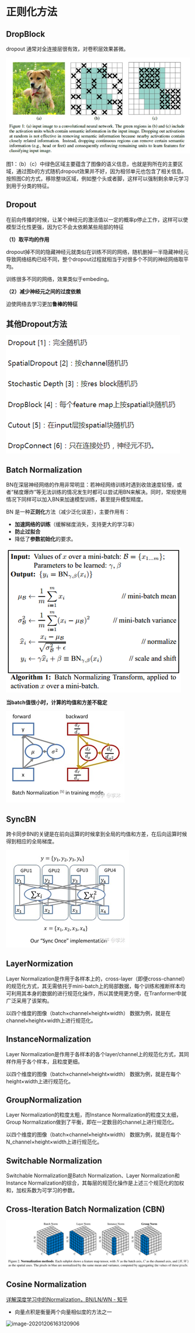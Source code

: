 # 正则化方法

## DropBlock

dropout 通常对全连接层很有效，对卷积层效果甚微。

![img](image/v2-792396f4c02168c5bf05db43a1181b32_b.jpg)

图1：（b）（c）中绿色区域主要蕴含了图像的语义信息，也就是狗所在的主要区域，通过图b的方式随机dropout效果并不好，因为相邻单元也包含了相关信息。按照图C的方式，移除整块区域，例如整个头或者脚，这样可以强制剩余单元学习到用于分类的特征。

## Dropout

在前向传播的时候，让某个神经元的激活值以一定的概率p停止工作，这样可以使模型泛化性更强，因为它不会太依赖某些局部的特征

**（1）取平均的作用**

dropout掉不同的隐藏神经元就类似在训练不同的网络，随机删掉一半隐藏神经元导致网络结构已经不同，整个dropout过程就相当于对很多个不同的神经网络取平均。

训练很多不同的网络，效果类似于embeding。

**（2）减少神经元之间的过度依赖**

迫使网络去学习更加**鲁棒的特征**



## 其他Dropout方法

![image-20200519185758643](image/image-20200519185758643.png)



## Batch Normalization

BN在深层神经网络的作用非常明显：若神经网络训练时遇到收敛速度较慢，或者“梯度爆炸”等无法训练的情况发生时都可以尝试用BN来解决。同时，常规使用情况下同样可以加入BN来加速模型训练，甚至提升模型精度。

BN 是一种**正则化**方法（减少泛化误差），主要作用有：

- **加速网络的训练**（缓解梯度消失，支持更大的学习率）
- **防止过拟合**
- 降低了**参数初始化**的要求。

![TIM截图20180903222433](image/TIM截图20180903222433.png)

**当batch值很小时，计算的均值和方差不稳定**

![img](image/v2-eb5bd52313ffcb23df5712c83ee5b3fa_b.jpg)

## SyncBN

跨卡同步BN的关键是在前向运算的时候拿到全局的均值和方差，在后向运算时候得到相应的全局梯度。 

![img](image/v2-478272c8fe2ccbe3cf4dd50c281eff7e_b.jpg)

## LayerNormization

Layer Normalization是作用于各样本上的，cross-layer（即便cross-channel）的规范化方式，其无需依托于mini-batch上的局部数据，每个训练和推断样本均可利用其本身的数据的进行规范化操作，所以其使用更方便，在Tranformer中就广泛采用了该架构。

以四个维度的图像（batch×channel×height×width）
数据为例，就是在channel×height×width上进行规范化。

## InstanceNormalization

Layer Normalization是作用于各样本的各个layer/channel上的规范化方式，其同样作用于各个样本，且粒度更细。

以四个维度的图像（batch×channel×height×width）
数据为例，就是在每个height×width上进行规范化。

## GroupNormalization

Layer Normalization的粒度太粗，而Instance Normalization的粒度又太细， Group Normalization做到了平衡，即在一定数目的channel上进行规范化。

以四个维度的图像（batch×channel×height×width）
数据为例，就是在每个N_channel×height×width上进行规范化。

## Switchable Normalization

Switchable Normalization是Batch Normalization、Layer Normalization和Instance Normalization的综合，其每层的规范化操作是上述三个规范化的加权和，加权系数为可学习的参数。

## Cross-Iteration Batch Normalization (CBN)

![点击查看源网页](image/u=1721911216,2074084975&fm=15&gp=0.jpg)

## Cosine Normalization

[详解深度学习中的Normalization，BN/LN/WN - 知乎](https://zhuanlan.zhihu.com/p/33173246)

* 向量点积是衡量两个向量相似度的方法之一

![image-20201206163120906](C:\Users\zhangyijian\AppData\Roaming\Typora\typora-user-images\image-20201206163120906.png)

